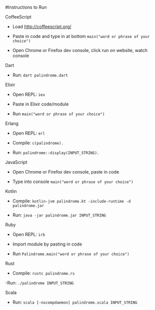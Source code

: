 #Instructions to Run

CoffeeScript

- Load http://coffeescript.org/

- Paste in code and type in at bottom `main("word or phrase of your choice")`

- Open Chrome or Firefox dev console, click run on website, watch console

Dart

- Run: `dart palindrome.dart`

Elixir

- Open REPL: `iex`

- Paste in Elixir code/module

- Run `main("word or phrase of your choice")`

Erlang

- Open REPL: `erl`

- Compile: `c(palindrome).`

- Run: `palindrome::display(INPUT_STRING).`

JavaScript

- Open Chrome or Firefox dev console, paste in code

- Type into console `main("word or phrase of your choice")`

Kotlin

- Compile: `kotlin-jvm palindrome.kt -include-runtime -d palindrome.jar`

- Run: `java -jar palindrome.jar INPUT_STRING`

Ruby

- Open REPL: `irb`

- Import module by pasting in code

- Run `Palindrome.main("word or phrase of your choice")`

Rust

- Compile: `rustc palindrome.rs`

-Run: `./palindrome INPUT_STRING`

Scala

- Run: `scala [-nocompdaemon] palindrome.scala INPUT_STRING`
